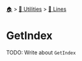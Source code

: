 <!--startTocHeader-->
[🏠](../../README.md) > [🔧 Utilities](../README.md) > [🚈 Lines](README.md)
# GetIndex
<!--endTocHeader-->

TODO: Write about `GetIndex`

<!--startTocSubTopic-->
<!--endTocSubTopic-->